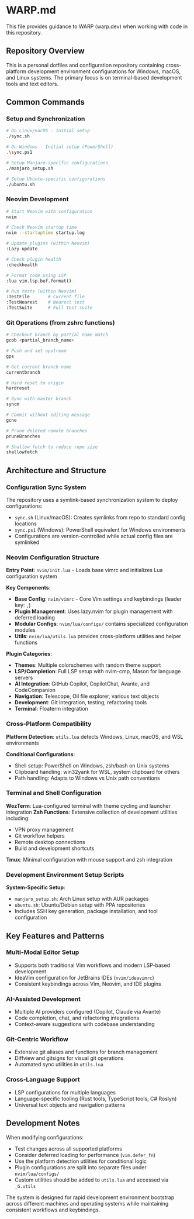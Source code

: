 # WARP.md

This file provides guidance to WARP (warp.dev) when working with code in this repository.

## Repository Overview

This is a personal dotfiles and configuration repository containing cross-platform development environment configurations for Windows, macOS, and Linux systems. The primary focus is on terminal-based development tools and text editors.

## Common Commands

### Setup and Synchronization
```bash
# On Linux/macOS - Initial setup
./sync.sh

# On Windows - Initial setup (PowerShell)
.\sync.ps1

# Setup Manjaro-specific configurations
./manjaro_setup.sh

# Setup Ubuntu-specific configurations  
./ubuntu.sh
```

### Neovim Development
```bash
# Start Neovim with configuration
nvim

# Check Neovim startup time
nvim --startuptime startup.log

# Update plugins (within Neovim)
:Lazy update

# Check plugin health
:checkhealth

# Format code using LSP
:lua vim.lsp.buf.format()

# Run tests (within Neovim)
:TestFile       # Current file
:TestNearest    # Nearest test
:TestSuite      # Full test suite
```

### Git Operations (from zshrc functions)
```bash
# Checkout branch by partial name match
gcob <partial_branch_name>

# Push and set upstream
gps

# Get current branch name
currentbranch

# Hard reset to origin
hardreset

# Sync with master branch
syncm

# Commit without editing message
gcne

# Prune deleted remote branches
pruneBranches

# Shallow fetch to reduce repo size
shallowfetch
```

## Architecture and Structure

### Configuration Sync System
The repository uses a symlink-based synchronization system to deploy configurations:
- `sync.sh` (Linux/macOS): Creates symlinks from repo to standard config locations
- `sync.ps1` (Windows): PowerShell equivalent for Windows environments
- Configurations are version-controlled while actual config files are symlinked

### Neovim Configuration Structure
**Entry Point**: `nvim/init.lua` - Loads base vimrc and initializes Lua configuration system

**Key Components**:
- **Base Config**: `nvim/vimrc` - Core Vim settings and keybindings (leader key: `,`)
- **Plugin Management**: Uses lazy.nvim for plugin management with deferred loading
- **Modular Configs**: `nvim/lua/configs/` contains specialized configuration modules
- **Utils**: `nvim/lua/utils.lua` provides cross-platform utilities and helper functions

**Plugin Categories**:
- **Themes**: Multiple colorschemes with random theme support
- **LSP/Completion**: Full LSP setup with nvim-cmp, Mason for language servers
- **AI Integration**: GitHub Copilot, CopilotChat, Avante, and CodeCompanion
- **Navigation**: Telescope, Oil file explorer, various text objects
- **Development**: Git integration, testing, refactoring tools
- **Terminal**: Floaterm integration

### Cross-Platform Compatibility
**Platform Detection**: `utils.lua` detects Windows, Linux, macOS, and WSL environments

**Conditional Configurations**:
- Shell setup: PowerShell on Windows, zsh/bash on Unix systems  
- Clipboard handling: win32yank for WSL, system clipboard for others
- Path handling: Adapts to Windows vs Unix path conventions

### Terminal and Shell Configuration
**WezTerm**: Lua-configured terminal with theme cycling and launcher integration
**Zsh Functions**: Extensive collection of development utilities including:
- VPN proxy management
- Git workflow helpers  
- Remote desktop connections
- Build and development shortcuts

**Tmux**: Minimal configuration with mouse support and zsh integration

### Development Environment Setup Scripts
**System-Specific Setup**:
- `manjaro_setup.sh`: Arch Linux setup with AUR packages
- `ubuntu.sh`: Ubuntu/Debian setup with PPA repositories
- Includes SSH key generation, package installation, and tool configuration

## Key Features and Patterns

### Multi-Modal Editor Setup
- Supports both traditional Vim workflows and modern LSP-based development
- IdeaVim configuration for JetBrains IDEs (`nvim/ideavimrc`)
- Consistent keybindings across Vim, Neovim, and IDE plugins

### AI-Assisted Development
- Multiple AI providers configured (Copilot, Claude via Avante)
- Code completion, chat, and refactoring integrations
- Context-aware suggestions with codebase understanding

### Git-Centric Workflow  
- Extensive git aliases and functions for branch management
- Diffview and gitsigns for visual git operations
- Automated sync utilities in `utils.lua`

### Cross-Language Support
- LSP configurations for multiple languages
- Language-specific tooling (Rust tools, TypeScript tools, C# Roslyn)
- Universal text objects and navigation patterns

## Development Notes

When modifying configurations:
- Test changes across all supported platforms
- Consider deferred loading for performance (`vim.defer_fn`)
- Use the platform detection utilities for conditional logic
- Plugin configurations are split into separate files under `nvim/lua/configs/`
- Custom utilities should be added to `utils.lua` and accessed via `_G.utils`

The system is designed for rapid development environment bootstrap across different machines and operating systems while maintaining consistent workflows and keybindings.
